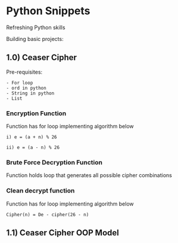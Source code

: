 # Python Snippets 

Refreshing Python skills 

Building basic projects:

## 1.0) Ceaser Cipher

Pre-requisites:
	
	- For loop
	- ord in python 
	- String in python
	- List

###   Encryption Function 
	
Function has for loop implementing algorithm below

	i) e = (a + n) % 26

	ii) e = (a - n) % 26


###  Brute Force Decryption Function
		
Function holds loop that generates all possible 
cipher combinations 

###  Clean decrypt function

Function has for loop implementing algorithm below

	Cipher(n) = De - cipher(26 - n)


## 1.1) Ceaser Cipher OOP Model

